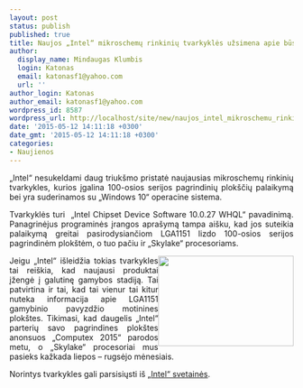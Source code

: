 ```yaml
---
layout: post
status: publish
published: true
title: Naujos „Intel“ mikroschemų rinkinių tvarkyklės užsimena apie būsimus produktus
author:
  display_name: Mindaugas Klumbis
  login: Katonas
  email: katonasf1@yahoo.com
  url: ''
author_login: Katonas
author_email: katonasf1@yahoo.com
wordpress_id: 8587
wordpress_url: http://localhost/site/new/naujos_intel_mikroschemu_rinkiniu_tvarkykles_uzsimena_apie_busimus_produktus/
date: '2015-05-12 14:11:18 +0300'
date_gmt: '2015-05-12 14:11:18 +0300'
categories:
- Naujienos
---
```

<p style="text-align: justify;">
	&bdquo;Intel&ldquo; nesukeldami daug triuk&scaron;mo pristatė naujausias mikroschemų rinkinių tvarkykles, kurios įgalina 100-osios serijos pagrindinių plok&scaron;čių palaikymą bei yra suderinamos su &bdquo;Windows 10&ldquo; operacine sistema.</p>
<p style="text-align: justify;">
	Tvarkyklės turi &nbsp;&bdquo;Intel Chipset Device Software 10.0.27 WHQL&ldquo; pavadinimą. Panagrinėjus programinės įrangos apra&scaron;ymą tampa ai&scaron;ku, kad jos suteikia palaikymą greitai pasirodysiančiom LGA1151 lizdo 100-osios serijos pagrindinėm plok&scaron;tėm, o tuo pačiu ir &bdquo;Skylake&ldquo; procesoriams.</p>
<p style="text-align: justify;">
	<a href="http://technews.lt/userfiles/10a(1).jpg"><img alt="" src="http://technews.lt/userfiles/10a(1).jpg" style="width: 240px; height: 160px; float: right;" /></a>Jeigu &bdquo;Intel&ldquo; i&scaron;leidžia tokias tvarkykles tai rei&scaron;kia, kad naujausi produktai įžengė į galutinę gamybos stadiją. Tai patvirtina ir tai, kad tai vienur tai kitur nuteka informacija apie LGA1151 gamybinio pavyzdžio motinines plok&scaron;tes. Tikimasi, kad daugelis &bdquo;Intel&ldquo; parterių savo pagrindines plok&scaron;tes anonsuos &bdquo;Computex 2015&ldquo; parodos metu, o &bdquo;Skylake&ldquo; procesoriai mus pasieks kažkada liepos &ndash; rugsėjo mėnesiais.</p>
<p style="text-align: justify;">
	Norintys tvarkykles gali parsisiųsti i&scaron; <u><a href="https://downloadcenter.intel.com/download/20775/Intel-Chipset-Device-Software-INF-Update-Utility-">&bdquo;Intel&ldquo; svetainės</a></u>.</p>
